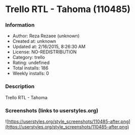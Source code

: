 # Trello RTL - Tahoma (110485)

### Information
- Author: Reza Rezaee (unknown)
- Created at: unknown
- Updated at: 2/16/2015, 8:26:30 AM
- License: NO-REDISTRIBUTION
- Category: trello
- Rating: undefined
- Total installs: 186
- Weekly installs: 0


### Description
Trello RTL - Tahoma


### Screenshots (links to userstyles.org)
![https://userstyles.org/style_screenshots/110485-after.png](https://userstyles.org/style_screenshots/110485-after.png)


